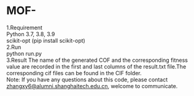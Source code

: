 # MOF-
1.Requirement        
       Python 3.7, 3.8, 3.9       
       scikit-opt (pip install scikit-opt)       
2.Run       
python run.py       
3.Result
The name of the generated COF and the corresponding fitness value are recorded in the first and last columns of the result.txt file.The corresponding cif files can be found in the CIF folder.       
Note: If you have any questions about this code, please contact zhangxy6@alumni.shanghaitech.edu.cn, welcome to communicate.
